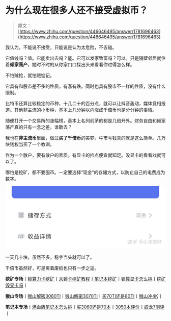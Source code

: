 <!--yml
category: 挖矿
date: 2022-06-26 00:00:00
-->

# 为什么现在很多人还不接受虚拟币？

> 原文：[https://www.zhihu.com/question/446646495/answer/1781696463](https://www.zhihu.com/question/446646495/answer/1781696463)

 我认为，不能说不接受，只能说是认为太危险，不去碰。

它值钱吗？值。它能卖出去吗？能。它可以发家致富吗？可以。只是隔壁邻居就住着**倾家荡产**，她时不时的从你家门口探出头来看看你过得怎么样。

不怕贼抢，就怕贼惦记。

它具有和股市差不多的性质，有涨有跌。同时也具有股市不一样的性质，没有什么限制。

比特币还算比较稳定的币种，十几二十的百分点，就可以让抖音轰动，媒体竞相报道。其他非主流的小币种，基本上几分钟以内涨成千倍币也是分分钟的事情。

随便打开一个交易所的涨幅榜，基本上名列前茅的都是几倍开外。财务自由和倾家荡产真的只有一念之差，谁敢去？

我也在**非主流币**里面，做过**买了千倍币**的美梦。牛市亏钱真的就是这么简单。几万块钱权当买了一个教训。

作为一个散户，要有散户的素质。有显卡的捡点便宜就知足。没显卡的看看戏就可以了。

哪怕是挖矿，都不要囤币。一定要选择“现金”的存储方式，以防止自己的电费成为数字。

![](img/17a33aee2d6152acd5f4db656e5a0c16.png)

一天几十块，虽然不多，稳字当头就可以了。

千倍币虽然好，可是离着废纸也只有一步之遥。

**挖矿专场**丨[锁算力卡挖矿](https://zhuanlan.zhihu.com/p/399409039)丨[未锁卡挖矿教程](https://zhuanlan.zhihu.com/p/355955385)丨[笔记本挖矿](https://zhuanlan.zhihu.com/p/360451565)丨[锁算显卡怎么挑](https://zhuanlan.zhihu.com/p/374342633)丨[挖矿毁显卡吗](https://zhuanlan.zhihu.com/p/358944242)丨

**猴山专场**丨[猴山解密3080TI](https://zhuanlan.zhihu.com/p/379179943)丨[猴山解密3070TI](https://zhuanlan.zhihu.com/p/379428935)丨[买70TI还是80TI](https://zhuanlan.zhihu.com/p/379846007)丨[猴山冲4K](https://zhuanlan.zhihu.com/p/380129626)丨

**笔记本专场**丨[满血版笔记本怎么挑](https://zhuanlan.zhihu.com/p/374748213)丨[买3060还是70本](https://www.zhihu.com/question/447817962/answer/1909204347)丨[3050本评价](https://www.zhihu.com/question/462045112/answer/1913547325)丨[蛟龙7测评](https://zhuanlan.zhihu.com/p/369226521)丨
